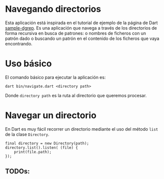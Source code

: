 # Navegando directorios

Esta aplicación está inspirada en el tutorial de ejemplo de la página de Dart
[sample-dgrep]. Es una aplicación que navega a través de los directorios de
forma recursiva en busca de patrones: o nombres de ficheros con un patrón
dado o buscando un patrón en el contenido de los ficheros que vaya encontrando.

# Uso básico

El comando básico para ejecutar la aplicación es:

    dart bin/navigate.dart <directory path>

Donde `directory path` es la ruta al directorio que queremos procesar.

# Navegar un directorio

En Dart es muy fácil recorrer un directorio mediante el uso del método `list`
de la clase `Directory`.

```
final directory = new Directory(path);
directory.list().listen( (file) {
    print(file.path);
});
```



TODOs:
- 



[sample-dgrep]: https://github.com/dart-lang/sample-dgrep
